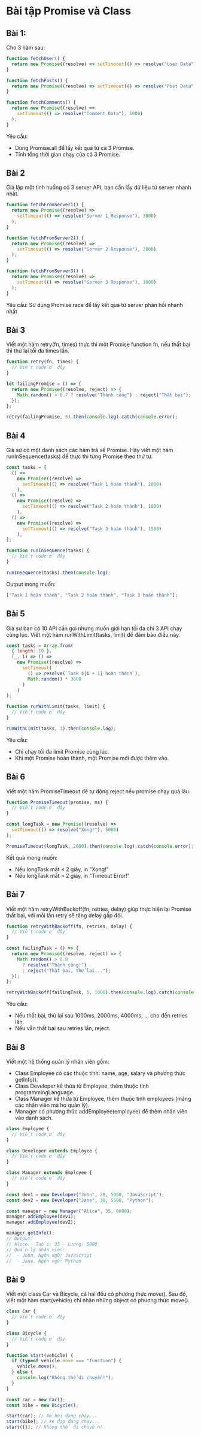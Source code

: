 # Bài tập Promise và Class

## Bài 1:

Cho 3 hàm sau:

```js
function fetchUser() {
  return new Promise((resolve) => setTimeout(() => resolve("User Data"), 2000));
}

function fetchPosts() {
  return new Promise((resolve) => setTimeout(() => resolve("Post Data"), 3000));
}

function fetchComments() {
  return new Promise((resolve) =>
    setTimeout(() => resolve("Comment Data"), 1000)
  );
}
```

Yêu cầu:

- Dùng Promise.all để lấy kết quả từ cả 3 Promise.
- Tính tổng thời gian chạy của cả 3 Promise.

## Bài 2

Giả lập một tình huống có 3 server API, bạn cần lấy dữ liệu từ server nhanh nhất.

```js
function fetchFromServer1() {
  return new Promise((resolve) =>
    setTimeout(() => resolve("Server 1 Response"), 3000)
  );
}

function fetchFromServer2() {
  return new Promise((resolve) =>
    setTimeout(() => resolve("Server 2 Response"), 2000)
  );
}

function fetchFromServer3() {
  return new Promise((resolve) =>
    setTimeout(() => resolve("Server 3 Response"), 1000)
  );
}
```

Yêu cầu: Sử dụng Promise.race để lấy kết quả từ server phản hồi nhanh nhất

## Bài 3

Viết một hàm retry(fn, times) thực thi một Promise function fn, nếu thất bại thì thử lại tối đa times lần.

```js
function retry(fn, times) {
  // Viết code ở đây
}

let failingPromise = () => {
  return new Promise((resolve, reject) => {
    Math.random() > 0.7 ? resolve("Thành công") : reject("Thất bại");
  });
};

retry(failingPromise, 3).then(console.log).catch(console.error);
```

## Bài 4

Giả sử có một danh sách các hàm trả về Promise. Hãy viết một hàm runInSequence(tasks) để thực thi từng Promise theo thứ tự.

```js
const tasks = [
  () =>
    new Promise((resolve) =>
      setTimeout(() => resolve("Task 1 hoàn thành"), 2000)
    ),
  () =>
    new Promise((resolve) =>
      setTimeout(() => resolve("Task 2 hoàn thành"), 1000)
    ),
  () =>
    new Promise((resolve) =>
      setTimeout(() => resolve("Task 3 hoàn thành"), 1500)
    ),
];

function runInSequence(tasks) {
  // Viết code ở đây
}

runInSequence(tasks).then(console.log);
```

Output mong muốn:

```js
["Task 1 hoàn thành", "Task 2 hoàn thành", "Task 3 hoàn thành"];
```

## Bài 5

Giả sử bạn có 10 API cần gọi nhưng muốn giới hạn tối đa chỉ 3 API chạy cùng lúc. Viết một hàm runWithLimit(tasks, limit) để đảm bảo điều này.

```js
const tasks = Array.from(
  { length: 10 },
  (_, i) => () =>
    new Promise((resolve) =>
      setTimeout(
        () => resolve(`Task ${i + 1} hoàn thành`),
        Math.random() * 3000
      )
    )
);

function runWithLimit(tasks, limit) {
  // Viết code ở đây
}

runWithLimit(tasks, 3).then(console.log);
```

Yêu cầu:

- Chỉ chạy tối đa limit Promise cùng lúc.
- Khi một Promise hoàn thành, một Promise mới được thêm vào.

## Bài 6

Viết một hàm PromiseTimeout để tự động reject nếu promise chạy quá lâu.

```js
function PromiseTimeout(promise, ms) {
  // Viết code ở đây
}

const longTask = new Promise((resolve) =>
  setTimeout(() => resolve("Xong!"), 5000)
);

PromiseTimeout(longTask, 2000).then(console.log).catch(console.error);
```

Kết quả mong muốn:

- Nếu longTask mất ≤ 2 giây, in "Xong!"
- Nếu longTask mất > 2 giây, in "Timeout Error!"

## Bài 7

Viết một hàm retryWithBackoff(fn, retries, delay) giúp thực hiện lại Promise thất bại, với mỗi lần retry sẽ tăng delay gấp đôi.

```js
function retryWithBackoff(fn, retries, delay) {
  // Viết code ở đây
}

const failingTask = () => {
  return new Promise((resolve, reject) => {
    Math.random() > 0.8
      ? resolve("Thành công!")
      : reject("Thất bại, thử lại...");
  });
};

retryWithBackoff(failingTask, 5, 1000).then(console.log).catch(console.error);
```

Yêu cầu:

- Nếu thất bại, thử lại sau 1000ms, 2000ms, 4000ms, ... cho đến retries lần.
- Nếu vẫn thất bại sau retries lần, reject.

## Bài 8

Viết một hệ thống quản lý nhân viên gồm:

- Class Employee có các thuộc tính: name, age, salary và phương thức getInfo().
- Class Developer kế thừa từ Employee, thêm thuộc tính programmingLanguage.
- Class Manager kế thừa từ Employee, thêm thuộc tính employees (mảng các nhân viên mà họ quản lý).
- Manager có phương thức addEmployee(employee) để thêm nhân viên vào danh sách.

```js
class Employee {
  // Viết code ở đây
}

class Developer extends Employee {
  // Viết code ở đây
}

class Manager extends Employee {
  // Viết code ở đây
}

const dev1 = new Developer("John", 28, 5000, "JavaScript");
const dev2 = new Developer("Jane", 30, 5500, "Python");

const manager = new Manager("Alice", 35, 8000);
manager.addEmployee(dev1);
manager.addEmployee(dev2);

manager.getInfo();
// Output:
// Alice - Tuổi: 35 - Lương: 8000
// Quản lý nhân viên:
//  - John, Ngôn ngữ: JavaScript
//  - Jane, Ngôn ngữ: Python
```

## Bài 9

Viết một class Car và Bicycle, cả hai đều có phương thức move().
Sau đó, viết một hàm start(vehicle) chỉ nhận những object có phương thức move().

```js
class Car {
  // Viết code ở đây
}

class Bicycle {
  // Viết code ở đây
}

function start(vehicle) {
  if (typeof vehicle.move === "function") {
    vehicle.move();
  } else {
    console.log("Không thể di chuyển!");
  }
}

const car = new Car();
const bike = new Bicycle();

start(car); // Xe hơi đang chạy...
start(bike); // Xe đạp đang chạy...
start({}); // Không thể di chuyển!
```
